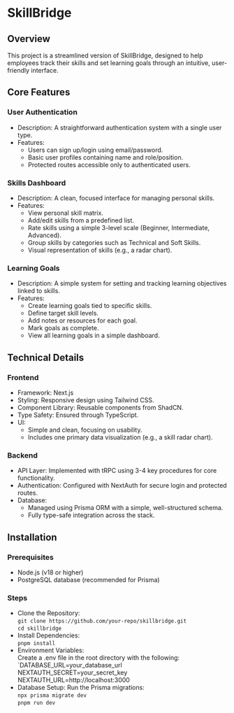 # SkillBridge
## Overview
This project is a streamlined version of SkillBridge, designed to help employees track their skills and set learning goals through an intuitive, user-friendly interface.
## Core Features
### User Authentication
- Description:
  A straightforward authentication system with a single user type.
- Features:
    - Users can sign up/login using email/password.
    - Basic user profiles containing name and role/position.
    - Protected routes accessible only to authenticated users.
### Skills Dashboard
- Description:
  A clean, focused interface for managing personal skills.
- Features:
    - View personal skill matrix.
    - Add/edit skills from a predefined list.
    - Rate skills using a simple 3-level scale (Beginner, Intermediate, Advanced).
    - Group skills by categories such as Technical and Soft Skills.
    - Visual representation of skills (e.g., a radar chart).
### Learning Goals
- Description:
  A simple system for setting and tracking learning objectives linked to skills.
- Features:
    - Create learning goals tied to specific skills.
    - Define target skill levels.
    - Add notes or resources for each goal.
    - Mark goals as complete.
    - View all learning goals in a simple dashboard.
## Technical Details
### Frontend
- Framework: Next.js
- Styling: Responsive design using Tailwind CSS.
- Component Library: Reusable components from ShadCN.
- Type Safety: Ensured through TypeScript.
- UI:
    - Simple and clean, focusing on usability.
    - Includes one primary data visualization (e.g., a skill radar chart).
### Backend
- API Layer: Implemented with tRPC using 3-4 key procedures for core functionality.
- Authentication: Configured with NextAuth for secure login and protected routes.
- Database:
    - Managed using Prisma ORM with a simple, well-structured schema.
    - Fully type-safe integration across the stack.
## Installation
### Prerequisites
- Node.js (v18 or higher)
- PostgreSQL database (recommended for Prisma)
### Steps
- Clone the Repository:</br>
  `git clone https://github.com/your-repo/skillbridge.git` </br>
  `cd skillbridge`
- Install Dependencies:</br>
  `pnpm install`
- Environment Variables:<br/>
Create a .env file in the root directory with the following:</br>
`DATABASE_URL=your_database_url </br>NEXTAUTH_SECRET=your_secret_key </br>NEXTAUTH_URL=http://localhost:3000 </br>
- Database Setup:
  Run the Prisma migrations:</br>
  `npx prisma migrate dev`</br>`pnpm run dev`  


  
